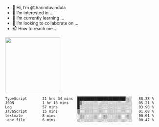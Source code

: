 - 👋 Hi, I’m @tharinduvindula
- 👀 I’m interested in ...
- 🌱 I’m currently learning ...
- 💞️ I’m looking to collaborate on ...
- 📫 How to reach me ...

<!---
tharinduvindula/tharinduvindula is a ✨ special ✨ repository because its `README.md` (this file) appears on your GitHub profile.
You can click the Preview link to take a look at your changes.
--->

<img height="180em" src="https://github-readme-stats.vercel.app/api?username=tharinduvindula&show_icons=true&hide_border=false&&count_private=true&include_all_commits=true" />


<!--START_SECTION:waka-->

```text
TypeScript       21 hrs 34 mins  ██████████████████████░░░   88.28 %
JSON             1 hr 16 mins    █▒░░░░░░░░░░░░░░░░░░░░░░░   05.21 %
Log              57 mins         █░░░░░░░░░░░░░░░░░░░░░░░░   03.90 %
JavaScript       15 mins         ▒░░░░░░░░░░░░░░░░░░░░░░░░   01.08 %
textmate         8 mins          ░░░░░░░░░░░░░░░░░░░░░░░░░   00.61 %
.env file        6 mins          ░░░░░░░░░░░░░░░░░░░░░░░░░   00.47 %
```

<!--END_SECTION:waka-->
